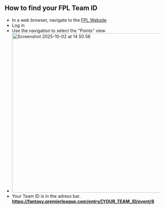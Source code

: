 ## How to find your FPL Team ID

- In a web browser, navigate to the [FPL Website](https://fantasy.premierleague.com/)
- Log in
- Use the navigation to select the "Points" view
- <img width="750" height="516" alt="Screenshot 2025-10-02 at 14 50 56" src="https://github.com/user-attachments/assets/4841e668-8b2d-450c-9489-deaa6cf15585" />
- Your Team ID is in the adress bar. **https://fantasy.premierleague.com/entry/[YOUR_TEAM_ID/event/6**
